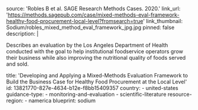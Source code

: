 source: 'Robles B et al. SAGE Research Methods Cases. 2020.'
link_url: 'https://methods.sagepub.com/case/mixed-methods-eval-framework-healthy-food-procurement-local-level?fromsearch=true'
link_thumbnail: Sodium/robles_mixed_method_eval_framework_jpg.jpg
pinned: false
description: |
  <p>Describes an evaluation by the Los Angeles Department of Health conducted with the goal to help institutional foodservice operators grow their business while also improving the nutritional quality of foods served and sold.
  </p>
title: 'Developing and Applying a Mixed-Methods Evaluation Framework to Build the Business Case for Healthy Food Procurement at the Local Level'
id: 13821770-827e-4634-b12e-f8bb15409357
country:
  - united-states
guidance-type:
  - monitoring-and-evaluation
  - scientific-literature
resource-region:
  - namerica
blueprint: sodium
